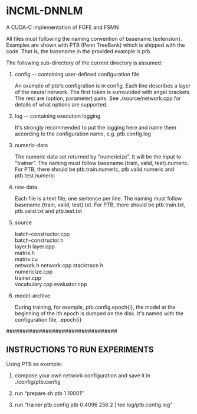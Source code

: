 # iNCML-DNNLM
A CUDA-C implementation of FOFE and FSMN


All files must following the naming convention of basename.{extension}. 
Examples are shown with PTB (Penn TreeBank) which is shipped with the code.
That is, the basename in the provided example is ptb.

The following sub-directory of the current directory is assumed:


1. config -- containing user-defined configuration file 
	
	An example of ptb's configration is in config. Each line describes a
	layer of the neural network. The first token is surrounded with angel 
	brackets. The rest are (option, parameter) pairs. See 
	./source/network.cpp for details of what options are supported.

2. log -- containing execution logging

	It's strongly recommended to put the logging here and name them according
	to the configuration name, e.g. ptb.config.log

3. numeric-data

  	The numeric data set returned by "numericize". It will be the input
  	to "trainer". The naming must follow
        basename.{train, valid, test}.numeric. For PTB, there should be 
        ptb.train.numeric, ptb.valid.numeric and ptb.test.numeric

4. raw-data

   	Each file is a text file, one sentence per line. The naming must follow
        basename.{train, valid, test}.txt. For PTB, there should be 
        ptb.train.txt, ptb.valid.txt and ptb.test.txt

5. source

	batch-constructor.cpp  
	batch-constructor.h    
	layer.h 
	layer.cpp   
	matrix.h   
	matrix.cu      
	network.h 
	network.cpp
	stacktrace.h  
	numericize.cpp  
	trainer.cpp           
	vocabulary.cpp 
	evaluator.cpp  

6. model-archive

	During training, for example, ptb.config.epoch{i}, the model at the 
	beginning of the ith epoch is dumped on the disk. It's named with the 
	configuration file, <config>.epoch{i}




##################################
## INSTRUCTIONS TO RUN EXPERIMENTS 

Using PTB as example:

1. compose your own network configuration and save it in ./config/ptb.config

2. run “prepare.sh ptb 1 10001”

3. run "trainer ptb.config ptb 0.4096 256 2 | tee log/ptb.config.log”


